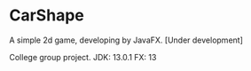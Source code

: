 # CarShape
A simple 2d game, developing by JavaFX. [Under development]

College group project.
JDK: 13.0.1
FX: 13
